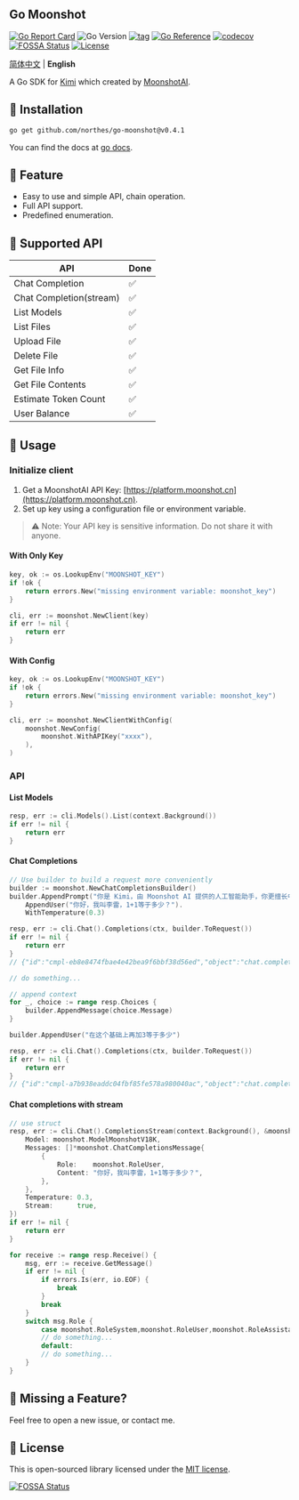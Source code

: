 ## Go Moonshot

[![Go Report Card](https://goreportcard.com/badge/github.com/northes/go-moonshot)](https://goreportcard.com/report/github.com/northes/go-moonshot)
![Go Version](https://img.shields.io/badge/Go-%3E%3D%201.18-%23007d9c)
[![tag](https://img.shields.io/github/tag/northes/go-moonshot.svg)](https://github.com/northes/go-moonshot/releases)
[![Go Reference](https://pkg.go.dev/badge/github.com/northes/go-moonshot.svg)](https://pkg.go.dev/github.com/northes/go-moonshot)
[![codecov](https://codecov.io/gh/northes/go-moonshot/graph/badge.svg?token=81O85CA9KL)](https://codecov.io/gh/northes/go-moonshot)
[![FOSSA Status](https://app.fossa.com/api/projects/git%2Bgithub.com%2Fnorthes%2Fgo-moonshot.svg?type=shield&issueType=license)](https://app.fossa.com/projects/git%2Bgithub.com%2Fnorthes%2Fgo-moonshot?ref=badge_shield&issueType=license)
[![License](https://img.shields.io/github/license/northes/go-moonshot)](https://github.com/northes/go-moonshot)

[简体中文](README_zh.md) | **English**

A Go SDK for [Kimi](https://kimi.moonshot.cn) which created
by [MoonshotAI](https://moonshot.cn).

## 🚀 Installation

```bash
go get github.com/northes/go-moonshot@v0.4.1
```

You can find the docs at [go docs](https://pkg.go.dev/github.com/northes/go-moonshot).

## 🤘 Feature

- Easy to use and simple API, chain operation.
- Full API support.
- Predefined enumeration.

##  📄 Supported API

| API                     | Done |
|-------------------------|------|
| Chat Completion         | ✅    |
| Chat Completion(stream) | ✅    |
| List Models             | ✅    |
| List Files              | ✅    |
| Upload File             | ✅    |
| Delete File             | ✅    |
| Get File Info           | ✅    |
| Get File Contents       | ✅    |
| Estimate Token Count    | ✅    |
| User Balance            | ✅    |

## 🥪 Usage

### Initialize client

1. Get a MoonshotAI API Key: [https://platform.moonshot.cn](https://platform.moonshot.cn).
2. Set up key using a configuration file or environment variable.

> :warning: Note: Your API key is sensitive information. Do not share it with anyone.

#### With Only Key

```go
key, ok := os.LookupEnv("MOONSHOT_KEY")
if !ok {
    return errors.New("missing environment variable: moonshot_key")
}

cli, err := moonshot.NewClient(key)
if err != nil {
    return err
}
```

#### With Config

```go
key, ok := os.LookupEnv("MOONSHOT_KEY")
if !ok {
    return errors.New("missing environment variable: moonshot_key")
}

cli, err := moonshot.NewClientWithConfig(
    moonshot.NewConfig(
        moonshot.WithAPIKey("xxxx"),
    ),
)
```

### API

#### List Models

```go
resp, err := cli.Models().List(context.Background())
if err != nil {
    return err
}
```

#### Chat Completions

```go
// Use builder to build a request more conveniently
builder := moonshot.NewChatCompletionsBuilder()
builder.AppendPrompt("你是 Kimi，由 Moonshot AI 提供的人工智能助手，你更擅长中文和英文的对话。你会为用户提供安全，有帮助，准确的回答。同时，你会拒绝一切涉及恐怖主义，种族歧视，黄色暴力等问题的回答。Moonshot AI 为专有名词，不可翻译成其他语言。").
	AppendUser("你好，我叫李雷，1+1等于多少？").
	WithTemperature(0.3)

resp, err := cli.Chat().Completions(ctx, builder.ToRequest())
if err != nil {
    return err
}
// {"id":"cmpl-eb8e8474fbae4e42bea9f6bbf38d56ed","object":"chat.completion","created":2647921,"model":"moonshot-v1-8k","choices":[{"index":0,"message":{"role":"assistant","content":"你好，李雷！1+1等于2。这是一个基本的数学加法运算。如果你有任何其他问题或需要帮助，请随时告诉我。"},"finish_reason":"stop"}],"usage":{"prompt_tokens":87,"completion_tokens":31,"total_tokens":118}}

// do something...

// append context
for _, choice := range resp.Choices {
    builder.AppendMessage(choice.Message)
}

builder.AppendUser("在这个基础上再加3等于多少")

resp, err := cli.Chat().Completions(ctx, builder.ToRequest())
if err != nil {
    return err
}
// {"id":"cmpl-a7b938eaddc04fbf85fe578a980040ac","object":"chat.completion","created":5455796,"model":"moonshot-v1-8k","choices":[{"index":0,"message":{"role":"assistant","content":"在这个基础上，即1+1=2的结果上再加3，等于5。所以，2+3=5。"},"finish_reason":"stop"}],"usage":{"prompt_tokens":131,"completion_tokens":26,"total_tokens":157}}
```

#### Chat completions with stream

```go
// use struct
resp, err := cli.Chat().CompletionsStream(context.Background(), &moonshot.ChatCompletionsRequest{
    Model: moonshot.ModelMoonshotV18K,
    Messages: []*moonshot.ChatCompletionsMessage{
        {
            Role:    moonshot.RoleUser,
            Content: "你好，我叫李雷，1+1等于多少？",
        },
    },
    Temperature: 0.3,
    Stream:      true,
})
if err != nil {
    return err
}

for receive := range resp.Receive() {
    msg, err := receive.GetMessage()
    if err != nil {
        if errors.Is(err, io.EOF) {
            break
        }
        break
    }
    switch msg.Role {
        case moonshot.RoleSystem,moonshot.RoleUser,moonshot.RoleAssistant:
        // do something...
        default:
        // do something...
    }
}
```

## 🤝  Missing a Feature?

Feel free to open a new issue, or contact me.

## 📘 License

This is open-sourced library licensed under the [MIT license](LICENSE).

[![FOSSA Status](https://app.fossa.com/api/projects/git%2Bgithub.com%2Fnorthes%2Fgo-moonshot.svg?type=large&issueType=license)](https://app.fossa.com/projects/git%2Bgithub.com%2Fnorthes%2Fgo-moonshot?ref=badge_large&issueType=license)